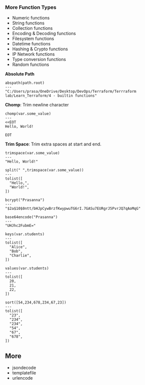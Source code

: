 ### More Function Types
- Numeric functions
- String functions
- Collection functions
- Encoding & Decoding functions
- Filesystem functions
- Datetime functions
- Hashing & Crypto functions
- IP Network functions
- Type conversion functions
- Random functions

**Absolute Path**
  ```hcl
  abspath(path.root)
  ---
  "C:/Users/prasa/OneDrive/Desktop/DevOps/Terraform/Terrraform lab/Learn_Terraform/4 - builtin functions"
  ```
**Chomp**: Trim newline character
  ```hcl
  chomp(var.some_value)
  ---
  <<EOT
  Hello, World!

  EOT
  ```
**Trim Space**: Trim extra spaces at start and end.
```hcl
trimspace(var.some_value)
---
"Hello, World!"
```

```hcl
split(" ",trimspace(var.some_value))
---
tolist([
  "Hello,",
  "World!",
])
```

```hcl
bcrypt("Prasanna")
---
"$2a$10$0ntt/bHJpCywBrzfKwypwuTG6rI.7GASu7EURgrJ5PvrJQ7qAoMqG"
```
```hcl
base64encode("Prasanna")
---
"UHJhc2FubmE="
```

```hcl
keys(var.students)
---
tolist([
  "Alice",
  "Bob",
  "Charlie",
])
```
```hcl
values(var.students)
---
tolist([
  20,
  21,
  22,
])
```

```hcl
sort([54,234,678,234,67,23])
---
tolist([
  "23",
  "234",
  "234",
  "54",
  "67",
  "678",
])
```

## More

- jsondecode
- templatefile
- urlencode